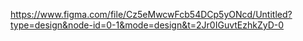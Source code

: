 https://www.figma.com/file/Cz5eMwcwFcb54DCp5yONcd/Untitled?type=design&node-id=0-1&mode=design&t=2Jr0IGuvtEzhkZyD-0
